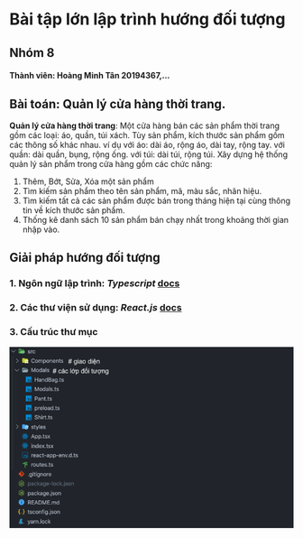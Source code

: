 # Bài tập lớn lập trình hướng đối tượng


## Nhóm 8 
#### Thành viên: Hoàng Minh Tân 20194367,...
## Bài toán: Quản lý cửa hàng thời trang.
**Quản lý cửa hàng thời trang**: Một cửa hàng bán các sản phẩm thời trang gồm các loại: áo, quần, túi xách. Tùy sản phẩm, kích thước sản phẩm gồm các thông số khác nhau. ví dụ với áo: dài áo, rộng áo, dài tay, rộng tay. với quần: dài quần, bụng, rộng ống. với túi: dài túi, rộng túi. Xây dựng hệ thống quản lý sản phẩm trong cửa hàng gồm các chức năng:
1. Thêm, Bớt, Sửa, Xóa một sản phẩm
2. Tìm kiếm sản phẩm theo tên sản phẩm, mã, màu sắc, nhãn hiệu. 
3. Tìm kiếm tất cả các sản phẩm được bán trong tháng hiện tại cùng thông tin về kích thước sản phẩm.
4. Thống kê danh sách 10 sản phẩm bán chạy nhất trong khoảng thời gian nhập vào.
##  Giải pháp hướng đối tượng
### 1. Ngôn ngữ lập trình: _Typescript_ [docs](https://www.typescriptlang.org/docs/)
###  2. Các thư viện sử dụng: _React.js_ [docs](https://reactjs.org/)
### 3. Cấu trúc thư mục
![alt text](./file-structure.png "file structure")
